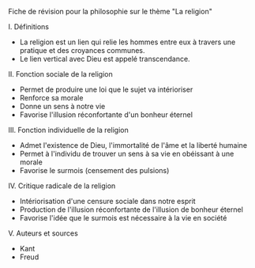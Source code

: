 Fiche de révision pour la philosophie sur le thème "La religion"

I. Définitions

* La religion est un lien qui relie les hommes entre eux à travers une pratique et des croyances communes.
* Le lien vertical avec Dieu est appelé transcendance.

II. Fonction sociale de la religion

* Permet de produire une loi que le sujet va intérioriser
* Renforce sa morale
* Donne un sens à notre vie
* Favorise l'illusion réconfortante d'un bonheur éternel

III. Fonction individuelle de la religion

* Admet l'existence de Dieu, l'immortalité de l'âme et la liberté humaine
* Permet à l'individu de trouver un sens à sa vie en obéissant à une morale
* Favorise le surmois (censement des pulsions)

IV. Critique radicale de la religion

* Intériorisation d'une censure sociale dans notre esprit
* Production de l'illusion réconfortante de l'illusion de bonheur éternel
* Favorise l'idée que le surmois est nécessaire à la vie en société

V. Auteurs et sources

* Kant
* Freud